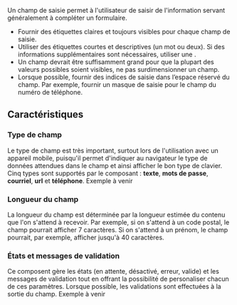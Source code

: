 Un champ de saisie permet à l'utilisateur de saisir de l'information servant généralement à compléter un formulaire.

<modul-do>
    <ul>
        <li>Fournir des étiquettes claires et toujours visibles pour chaque champ de saisie.</li>
        <li>Utiliser des étiquettes courtes et descriptives (un mot ou deux). Si des informations supplémentaires sont nécessaires, utiliser une <modul-go name="m-tooltip"></modul-go>.</li>
        <li>Un champ devrait être suffisamment grand pour que la plupart des valeurs possibles soient visibles, ne pas surdimensionner un champ.</li>
        <li>Lorsque possible, fournir des indices de saisie dans l’espace réservé du champ. Par exemple, fournir un masque de saisie pour le champ du numéro de téléphone.</li>
    </ul>
</modul-do>

## Caractéristiques

### Type de champ
Le type de champ est très important, surtout lors de l'utilisation avec un appareil mobile, puisqu'il permet d'indiquer au navigateur le type de données attendues dans le champ et ainsi afficher le bon type de clavier. Cinq types sont supportés par le composant&nbsp;: **texte**, **mots de passe**, **courriel**, **url** et **téléphone**.
<m-message class="m-u--margin-top" skin="light" state="information">Exemple à venir</m-message>

### Longueur du champ
La longueur du champ est déterminée par la longueur estimée du contenu que l'on s'attend à recevoir. Par exemple, si on s'attend à un code postal, le champ pourrait afficher 7 caractères. Si on s'attend à un prénom, le champ pourrait, par exemple, afficher jusqu'à 40 caractères.

### États et messages de validation
Ce composent gère les états (en attente, désactivé, erreur, valide) et les messages de validation tout en offrant la possibilité de personaliser chacun de ces paramètres. Lorsque possible, les validations sont effectuées à la sortie du champ.
<m-message class="m-u--margin-top" skin="light" state="information">Exemple à venir</m-message>
